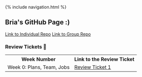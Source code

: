 {% include navigation.html %}

## Bria's GitHub Page :)

[Link to Individual Repo](https://github.com/B-G101/B-G101.github.io)
[Link to Group Repo](https://github.com/christinlee367/womenInSTEMandDavid)

### Review Tickets 📇

<table>
  <tr>
  <th>Week Number</th>
  <th>Link to the Review Ticket</th>
  </tr>
  <tr>
  <td>Week 0: Plans, Team, Jobs</td>
  <td> <a href="https://github.com/christinlee367/womenInSTEMandDavid/issues/5">Review Ticket 1</a></td>
  </tr>
  </table>
